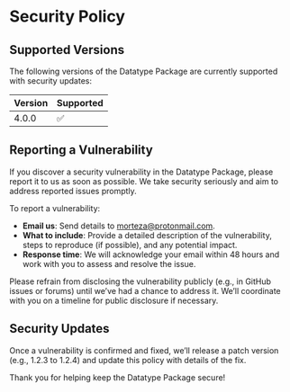 # Security Policy

## Supported Versions

The following versions of the Datatype Package are currently supported with security updates:

| Version | Supported          |
|---------|--------------------|
| 4.0.0   | :white_check_mark: |

## Reporting a Vulnerability

If you discover a security vulnerability in the Datatype Package, please report it to us as soon as possible. We take security seriously and aim to address reported issues promptly.

To report a vulnerability:
- **Email us**: Send details to [morteza@protonmail.com](mailto:morteza@protonmail.com).
- **What to include**: Provide a detailed description of the vulnerability, steps to reproduce (if possible), and any potential impact.
- **Response time**: We will acknowledge your email within 48 hours and work with you to assess and resolve the issue.

Please refrain from disclosing the vulnerability publicly (e.g., in GitHub issues or forums) until we’ve had a chance to address it. We’ll coordinate with you on a timeline for public disclosure if necessary.

## Security Updates

Once a vulnerability is confirmed and fixed, we’ll release a patch version (e.g., 1.2.3 to 1.2.4) and update this policy with details of the fix.

Thank you for helping keep the Datatype Package secure!